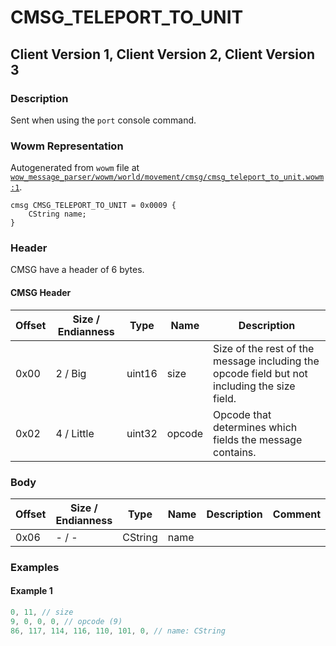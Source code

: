 # CMSG_TELEPORT_TO_UNIT

## Client Version 1, Client Version 2, Client Version 3

### Description

Sent when using the `port` console command.

### Wowm Representation

Autogenerated from `wowm` file at [`wow_message_parser/wowm/world/movement/cmsg/cmsg_teleport_to_unit.wowm:1`](https://github.com/gtker/wow_messages/tree/main/wow_message_parser/wowm/world/movement/cmsg/cmsg_teleport_to_unit.wowm#L1).
```rust,ignore
cmsg CMSG_TELEPORT_TO_UNIT = 0x0009 {
    CString name;
}
```
### Header

CMSG have a header of 6 bytes.

#### CMSG Header

| Offset | Size / Endianness | Type   | Name   | Description |
| ------ | ----------------- | ------ | ------ | ----------- |
| 0x00   | 2 / Big           | uint16 | size   | Size of the rest of the message including the opcode field but not including the size field.|
| 0x02   | 4 / Little        | uint32 | opcode | Opcode that determines which fields the message contains.|

### Body

| Offset | Size / Endianness | Type | Name | Description | Comment |
| ------ | ----------------- | ---- | ---- | ----------- | ------- |
| 0x06 | - / - | CString | name |  |  |

### Examples

#### Example 1

```c
0, 11, // size
9, 0, 0, 0, // opcode (9)
86, 117, 114, 116, 110, 101, 0, // name: CString
```
